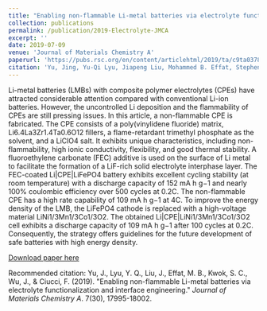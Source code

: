 ```yaml
---
title: "Enabling non-flammable Li-metal batteries via electrolyte functionalization and interface engineering"
collection: publications
permalink: /publication/2019-Electrolyte-JMCA
excerpt: ''
date: 2019-07-09
venue: 'Journal of Materials Chemistry A'
paperurl: 'https://pubs.rsc.org/en/content/articlehtml/2019/ta/c9ta03784e'
citation: 'Yu, Jing, Yu-Qi Lyu, Jiapeng Liu, Mohammed B. Effat, Stephen CT Kwok, Junxiong Wu, and Francesco Ciucci. (2019). &quot;Enabling non-flammable Li-metal batteries via electrolyte functionalization and interface engineering.&quot; <i>Journal of Materials Chemistry A</i>. 7(30), 17995-18002.'
---
```

Li-metal batteries (LMBs) with composite polymer electrolytes (CPEs) have attracted considerable attention compared with conventional Li-ion batteries. However, the uncontrolled Li deposition and the flammability of CPEs are still pressing issues. In this article, a non-flammable CPE is fabricated. The CPE consists of a poly(vinylidene fluoride) matrix, Li6.4La3Zr1.4Ta0.6O12 fillers, a flame-retardant trimethyl phosphate as the solvent, and a LiClO4 salt. It exhibits unique characteristics, including non-flammability, high ionic conductivity, flexibility, and good thermal stability. A fluoroethylene carbonate (FEC) additive is used on the surface of Li metal to facilitate the formation of a LiF-rich solid electrolyte interphase layer. The FEC-coated Li\|CPE\|LiFePO4 battery exhibits excellent cycling stability (at room temperature) with a discharge capacity of 152 mA h g−1 and nearly 100% coulombic efficiency over 500 cycles at 0.2C. The non-flammable CPE has a high rate capability of 109 mA h g−1 at 4C. To improve the energy density of the LMB, the LiFePO4 cathode is replaced with a high-voltage material LiNi1/3Mn1/3Co1/3O2. The obtained Li\|CPE\|LiNi1/3Mn1/3Co1/3O2 cell exhibits a discharge capacity of 109 mA h g−1 after 100 cycles at 0.2C. Consequently, the strategy offers guidelines for the future development of safe batteries with high energy density.

[Download paper here](http://jiapeng-liu.github.io/files/J-Yu_2019_Electrolyte_JMCA.pdf)

Recommended citation: Yu, J., Lyu, Y. Q., Liu, J., Effat, M. B., Kwok, S. C., Wu, J., & Ciucci, F. (2019). "Enabling non-flammable Li-metal batteries via electrolyte functionalization and interface engineering." <i>Journal of Materials Chemistry A</i>. 7(30), 17995-18002.
